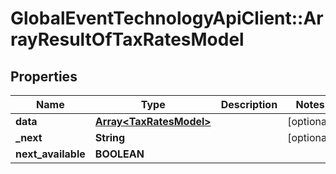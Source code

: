 # GlobalEventTechnologyApiClient::ArrayResultOfTaxRatesModel

## Properties
Name | Type | Description | Notes
------------ | ------------- | ------------- | -------------
**data** | [**Array&lt;TaxRatesModel&gt;**](TaxRatesModel.md) |  | [optional] 
**_next** | **String** |  | [optional] 
**next_available** | **BOOLEAN** |  | 

